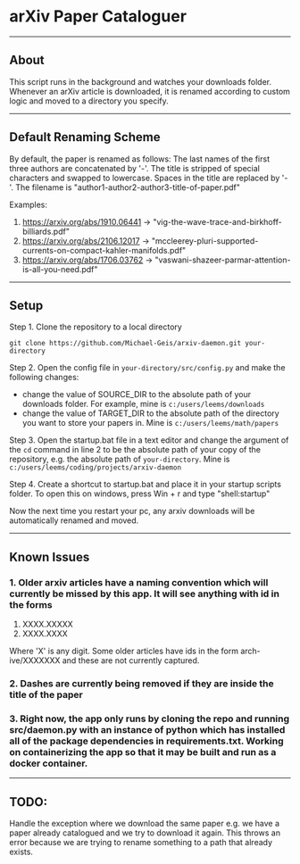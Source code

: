 # arXiv Paper Cataloguer
-------------------------------------------------------------------------------------------------------

## About

This script runs in the background and watches your downloads folder. Whenever an arXiv article is downloaded, it is renamed according to custom
logic and moved to a directory you specify. 

------------------------------------------------------------------------------------------------------

## Default Renaming Scheme

By default, the paper is renamed as follows: The last names of the first three authors are concatenated by '-'. The title is stripped of special
characters and swapped to lowercase. Spaces in the title are replaced by '-'. The filename is "author1-author2-author3-title-of-paper.pdf"

Examples: 

1. https://arxiv.org/abs/1910.06441 -> "vig-the-wave-trace-and-birkhoff-billiards.pdf"
1. https://arxiv.org/abs/2106.12017 -> "mccleerey-pluri-supported-currents-on-compact-kahler-manifolds.pdf"
1. https://arxiv.org/abs/1706.03762 -> "vaswani-shazeer-parmar-attention-is-all-you-need.pdf"

------------------------------------------------------------------------------------------------------

## Setup

Step 1. Clone the repository to a local directory

```git clone https://github.com/Michael-Geis/arxiv-daemon.git your-directory```

Step 2. Open the config file in `your-directory/src/config.py` and make the following changes:
  - change the value of SOURCE_DIR to the absolute path of your downloads folder. For example, mine is
  `c:/users/leems/downloads`
  - change the value of TARGET_DIR to the absolute path of the directory you want to store your papers in. Mine is
  `c:/users/leems/math/papers`

Step 3. Open the startup.bat file in a text editor and change the argument of the `cd` command in line 2 to be the
absolute path of your copy of the repository, e.g. the absolute path of `your-directory`. Mine is
`c:/users/leems/coding/projects/arxiv-daemon`

Step 4. Create a shortcut to startup.bat and place it in your startup scripts folder. To open this on windows, press
Win + r and type "shell:startup"

Now the next time you restart your pc, any arxiv downloads will be automatically renamed and moved.


------------------------------------------------------------------------------------------------------
## Known Issues

### 1. Older arxiv articles have a naming convention which will currently be missed by this app. It will see anything with id in the forms

1. XXXX.XXXXX
1. XXXX.XXXX

Where 'X' is any digit. Some older articles have ids in the form arch-ive/XXXXXXX and these are not currently captured.

### 2. Dashes are currently being removed if they are inside the title of the paper

### 3. Right now, the app only runs by cloning the repo and running src/daemon.py with an instance of python which has installed all of the package dependencies in requirements.txt. Working on containerizing the app so that it may be built and run as a docker container.

------------------------------------------------------------------------------------------------------

## TODO:

Handle the exception where we download the same paper e.g. we have a paper already catalogued and we try to download it again. This throws an error because
we are trying to rename something to a path that already exists.
